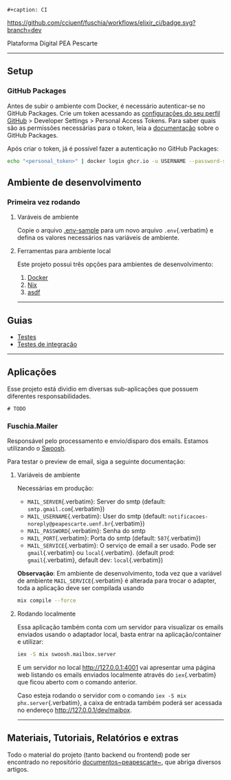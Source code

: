 ```{=org}
#+caption: CI
```
<https://github.com/cciuenf/fuschia/workflows/elixir_ci/badge.svg?branch=dev>

Plataforma Digital PEA Pescarte

------------------------------------------------------------------------

## Setup

### GitHub Packages

Antes de subir o ambiente com Docker, é necessário autenticar-se no
GitHub Packages. Crie um token acessando as [configurações do seu perfil
GitHub](https://github.com/settings/profile) \> Developer Settings \>
Personal Access Tokens. Para saber quais são as permissões necessárias
para o token, leia a
[documentação](https://docs.github.com/pt/packages/learn-github-packages/about-permissions-for-github-packages)
sobre o GitHub Packages.

Após criar o token, já é possível fazer a autenticação no GitHub
Packages:

``` {.bash org-language="sh"}
echo "<personal_token>" | docker login ghcr.io -u USERNAME --password-stdin
```

## Ambiente de desenvolvimento

### Primeira vez rodando

1.  Varáveis de ambiente

    Copie o arquivo [.env-sample](./.env-sample) para um novo arquivo
    `.env`{.verbatim} e defina os valores necessários nas variáveis de
    ambiente.

2.  Ferramentas para ambiente local

    Este projeto possui três opções para ambientes de desenvolvimento:

    1.  [Docker](./guides/local/docker.md)
    2.  [Nix](./guides/local/nix.md)
    3.  [asdf](./guides/local/asdf.md)

    ------------------------------------------------------------------------

## Guias

-   [Testes](./guiides/tests.md)
-   [Testes de integração](./guides/integration_tests.md)

------------------------------------------------------------------------

## Aplicações

Esse projeto está dividio em diversas sub-aplicações que possuem
diferentes responsabilidades.

``` example
# TODO
```

### Fuschia.Mailer

Responsável pelo processamento e envio/disparo dos emails. Estamos
utilizando o [Swoosh](https://github.com/swoosh/swoosh).

Para testar o preview de email, siga a seguinte documentação:

1.  Variáveis de ambiente

    Necessárias em produção:

    -   `MAIL_SERVER`{.verbatim}: Server do smtp (default:
        `smtp.gmail.com`{.verbatim})
    -   `MAIL_USERNAME`{.verbatim}: User do smtp (default:
        `notificacoes-noreply@peapescarte.uenf.br`{.verbatim})
    -   `MAIL_PASSWORD`{.verbatim}: Senha do smtp
    -   `MAIL_PORT`{.verbatim}: Porta do smtp (default:
        `587`{.verbatim})
    -   `MAIL_SERVICE`{.verbatim}: O serviço de email a ser usado. Pode
        ser `gmail`{.verbatim} ou `local`{.verbatim}. (default prod:
        `gmail`{.verbatim}, default dev: `local`{.verbatim})

    **Observação**: Em ambiente de desenvolvimento, toda vez que a
    variável de ambiente `MAIL_SERVICE`{.verbatim} é alterada para
    trocar o adapter, toda a aplicação deve ser compilada usando

    ``` {.bash org-language="sh"}
    mix compile --force
    ```

2.  Rodando localmente

    Essa aplicação também conta com um servidor para visualizar os
    emails enviados usando o adaptador local, basta entrar na
    aplicação/container e utilizar:

    ``` {.bash org-language="sh"}
    iex -S mix swoosh.mailbox.server
    ```

    E um servidor no local <http://127.0.0.1:4001> vai apresentar uma
    página web listando os emails enviados localmente através do
    `iex`{.verbatim} que ficou aberto com o comando anterior.

    Caso esteja rodando o servidor com o comando
    `iex -S mix phx.server`{.verbatim}, a caixa de entrada também poderá
    ser acessada no endereço <http://127.0.0.1/dev/maibox>.

    ------------------------------------------------------------------------

## Materiais, Tutoriais, Relatórios e extras

Todo o material do projeto (tanto backend ou frontend) pode ser
encontrado no repositório
[documentos~peapescarte~](https://github.com/cciuenf/documentos_pea_pescarte),
que abriga diversos artigos.
